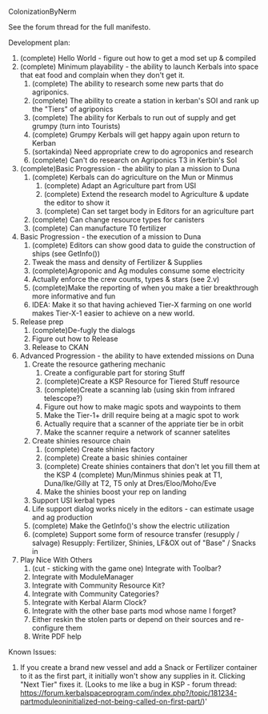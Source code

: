 ColonizationByNerm

See the forum thread for the full manifesto.



Development plan:

1. (complete)  Hello World - figure out how to get a mod set up & compiled
2. (complete)  Minimum playability - the ability to launch Kerbals into space that eat food and complain when they don't get it.
   1.  (complete) The ability to research some new parts that do agriponics.
   2.  (complete) The ability to create a station in kerban's SOI and rank up the "Tiers" of agriponics
   3.  (complete) The ability for Kerbals to run out of supply and get grumpy (turn into Tourists)
   4.  (complete) Grumpy Kerbals will get happy again upon return to Kerban
   5.  (sortakinda) Need appropriate crew to do agroponics and research
   6.  (complete) Can't do research on Agriponics T3 in Kerbin's SoI
3. (complete)Basic Progression - the ability to plan a mission to Duna
   1.  (complete) Kerbals can do agriculture on the Mun or Minmus
       1.  (complete) Adapt an Agriculture part from USI
       2.  (complete) Extend the research model to Agriculture & update the editor to show it
       3.  (complete) Can set target body in Editors for an agriculture part
   2.  (complete) Can change resource types for canisters
   3.  (complete) Can manufacture T0 fertilizer
4. Basic Progression - the execution of a mission to Duna
   1.  (complete) Editors can show good data to guide the construction of ships (see GetInfo())
   2.  Tweak the mass and density of Fertilizer & Supplies
   3.  (complete)Agroponic and Ag modules consume some electricity
   4.  Actually enforce the crew counts, types & stars (see 2.v)
   5.  (complete)Make the reporting of when you make a tier breakthrough more informative and fun
   6.  IDEA: Make it so that having achieved Tier-X farming on one world makes Tier-X-1 easier to achieve on a new world.
5. Release prep
   1.  (complete)De-fugly the dialogs
   2.  Figure out how to Release
   3.  Release to CKAN
6. Advanced Progression - the ability to have extended missions on Duna
   1.  Create the resource gathering mechanic
       1.  Create a configurable part for storing Stuff
       2.  (complete)Create a KSP Resource for Tiered Stuff resource
       3.  (complete)Create a scanning lab (using skin from infrared telescope?)
       4.  Figure out how to make magic spots and waypoints to them
       5.  Make the Tier-1+ drill require being at a magic spot to work
       6.  Actually require that a scanner of the appriate tier be in orbit
       7.  Make the scanner require a network of scanner satelites
   2.  Create shinies resource chain
       1.  (complete) Create shinies factory
       2.  (complete) Create a basic shinies container
       3.  (complete) Create shinies containers that don't let you fill them at the KSP
       4   (complete) Mun/Minmus shinies peak at T1, Duna/Ike/Gilly at T2, T5 only at Dres/Eloo/Moho/Eve
       3.  Make the shinies boost your rep on landing
   3.  Support USI kerbal types
   4.  Life support dialog works nicely in the editors - can estimate usage and ag production
   5.  (complete) Make the GetInfo()'s show the electric utilization
   6.  (complete) Support some form of resource transfer (resupply / salvage)
        Resupply:  Fertilizer, Shinies, LF&OX out of "Base" / Snacks in
7. Play Nice With Others
   1.  (cut - sticking with the game one) Integrate with Toolbar?
   2.  Integrate with ModuleManager
   3.  Integrate with Community Resource Kit?
   4.  Integrate with Community Categories?
   5.  Integrate with Kerbal Alarm Clock?
   6.  Integrate with the other base parts mod whose name I forget?
   7.  Either reskin the stolen parts or depend on their sources and re-configure them
   8.  Write PDF help

Known Issues:
   1.  If you create a brand new vessel and add a Snack or Fertilizer container to it as the first part, it initially won't
       show any supplies in it.  Clicking "Next Tier" fixes it.  (Looks to me like a bug in KSP - forum thread:
       https://forum.kerbalspaceprogram.com/index.php?/topic/181234-partmoduleoninitialized-not-being-called-on-first-part/)'